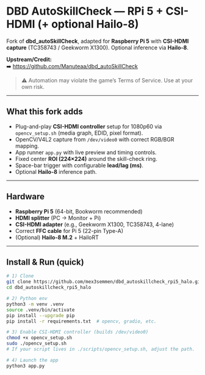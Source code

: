 # DBD AutoSkillCheck — RPi 5 + CSI-HDMI (+ optional Hailo-8)

Fork of **dbd_autoSkillCheck**, adapted for **Raspberry Pi 5** with **CSI-HDMI capture** (TC358743 / Geekworm X1300). Optional inference via **Hailo-8**.

**Upstream/Credit:**  
➡️ https://github.com/Manuteaa/dbd_autoSkillCheck

> ⚠️ Automation may violate the game’s Terms of Service. Use at your own risk.

---

## What this fork adds

- Plug-and-play **CSI-HDMI controller** setup for 1080p60 via `opencv_setup.sh` (media graph, EDID, pixel format).
- OpenCV/V4L2 capture from `/dev/video0` with correct RGB/BGR mapping.
- App runner `app.py` with live preview and timing controls.
- Fixed center **ROI (224×224)** around the skill-check ring.
- Space-bar trigger with configurable **lead/lag (ms)**.
- Optional **Hailo-8** inference path.

---

## Hardware

- **Raspberry Pi 5** (64-bit, Bookworm recommended)
- **HDMI splitter** (PC → Monitor + Pi)
- **CSI-HDMI adapter** (e.g., Geekworm X1300, TC358743, 4-lane)
- Correct **FFC cable** for Pi 5 (22-pin Type-A)
- (Optional) **Hailo-8 M.2** + HailoRT

---

## Install & Run (quick)

```bash
# 1) Clone
git clone https://github.com/mex3semmen/dbd_autoskillcheck_rpi5_halo.git
cd dbd_autoskillcheck_rpi5_halo

# 2) Python env
python3 -m venv .venv
source .venv/bin/activate
pip install --upgrade pip
pip install -r requirements.txt  # opencv, gradio, etc.

# 3) Enable CSI-HDMI controller (builds /dev/video0)
chmod +x opencv_setup.sh
sudo ./opencv_setup.sh
# If your script lives in ./scripts/opencv_setup.sh, adjust the path.

# 4) Launch the app
python3 app.py

